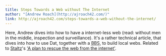 ```yaml
---
title: Steps Towards a Web without The Internet
author: "[Andrew Roach](http://ajroach42.com/)"
link: http://ajroach42.com/steps-towards-a-web-without-the-internet/
---
```


Here, Andrew dives into how to have a internet-less web (read: without men in the middle, inspection and surveillance). It's a rather technical article, that dives into how to use Dat, together with a <abbr title="Bulletin Board System">BBS</abbr>, to build local webs. Related to [Staltz](https://staltz.com)'s ['A plan to rescue the web from the internet'](/bookmark/rescue-the-web).
